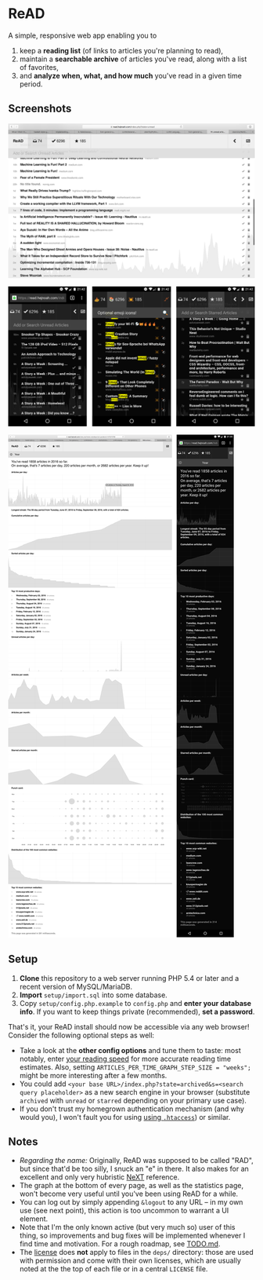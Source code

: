 # ReAD

A simple, responsive web app enabling you to

1. keep a **reading list** (of links to articles you're planning to read),
2. maintain a **searchable archive** of articles you've read, along with a list of favorites,
3. and **analyze when, what, and how much** you've read in a given time period.


## Screenshots

![desktop](imgs/screenshot-desktop.png)

![mobile](imgs/screenshots-mobile.png)

![stats](imgs/screenshots-stats.png)

<!-- As of September 9, 2016. -->


## Setup

1. **Clone** this repository to a web server running PHP 5.4 or later and a recent version of MySQL/MariaDB.
2. **Import** `setup/import.sql` into some database.
3. Copy `setup/config.php.example` to `config.php` and **enter your database info**. If you want to keep things private (recommended), **set a password**.

That's it, your ReAD install should now be accessible via any web browser! Consider the following optional steps as well:

* Take a look at the **other config options** and tune them to taste: most notably, enter [your reading speed](http://www.readingsoft.com) for more accurate reading time estimates. Also, setting `ARTICLES_PER_TIME_GRAPH_STEP_SIZE = "weeks";` might be more interesting after a few months.
* You could add `<your base URL>/index.php?state=archived&s=<search query placeholder>` as a new search engine in your browser (substitute `archived` with `unread` or `starred` depending on your primary use case).
* If you don't trust my homegrown authentication mechanism (and why would you), I won't fault you for using [using `.htaccess`](http://stackoverflow.com/a/5229803)) or similar.


## Notes

* *Regarding the name:* Originally, ReAD was supposed to be called "RAD", but since that'd be too silly, I snuck an "e" in there. It also makes for an excellent and only very hubristic [NeXT](https://en.wikipedia.org/wiki/NeXT) reference.
* The graph at the bottom of every page, as well as the statistics page, won't become very useful until you've been using ReAD for a while.
* You can log out by simply appending `&logout` to any URL – in my own use (see next point), this action is too uncommon to warrant a UI element.
* Note that I'm the only known active (but very much so) user of this thing, so improvements and bug fixes will be implemented whenever I find time and motivation. For a rough roadmap, see [TODO.md](https://github.com/doersino/ReAD/blob/master/TODO.md).
* The [license](https://github.com/doersino/ReAD/blob/master/LICENSE) does **not** apply to files in the `deps/` directory: those are used with permission and come with their own licenses, which are usually noted at the the top of each file or in a central `LICENSE` file.
